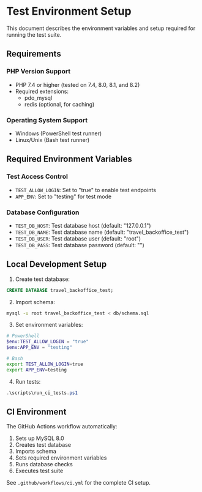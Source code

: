 # Test Environment Setup

This document describes the environment variables and setup required for running the test suite.

## Requirements

### PHP Version Support

- PHP 7.4 or higher (tested on 7.4, 8.0, 8.1, and 8.2)
- Required extensions:
  - pdo_mysql
  - redis (optional, for caching)

### Operating System Support

- Windows (PowerShell test runner)
- Linux/Unix (Bash test runner)

## Required Environment Variables

### Test Access Control

- `TEST_ALLOW_LOGIN`: Set to "true" to enable test endpoints
- `APP_ENV`: Set to "testing" for test mode

### Database Configuration

- `TEST_DB_HOST`: Test database host (default: "127.0.0.1")
- `TEST_DB_NAME`: Test database name (default: "travel_backoffice_test")
- `TEST_DB_USER`: Test database user (default: "root")
- `TEST_DB_PASS`: Test database password (default: "")

## Local Development Setup

1. Create test database:

```sql
CREATE DATABASE travel_backoffice_test;
```

2. Import schema:

```bash
mysql -u root travel_backoffice_test < db/schema.sql
```

3. Set environment variables:

```powershell
# PowerShell
$env:TEST_ALLOW_LOGIN = "true"
$env:APP_ENV = "testing"
```

```bash
# Bash
export TEST_ALLOW_LOGIN=true
export APP_ENV=testing
```

4. Run tests:

```powershell
.\scripts\run_ci_tests.ps1
```

## CI Environment

The GitHub Actions workflow automatically:

1. Sets up MySQL 8.0
2. Creates test database
3. Imports schema
4. Sets required environment variables
5. Runs database checks
6. Executes test suite

See `.github/workflows/ci.yml` for the complete CI setup.
